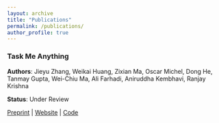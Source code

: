 ```yaml
---
layout: archive
title: "Publications"
permalink: /publications/
author_profile: true
---
```



### Task Me Anything

**Authors**: Jieyu Zhang, Weikai Huang, Zixian Ma, Oscar Michel, Dong He, Tanmay Gupta, Wei-Chiu Ma, Ali Farhadi, Aniruddha Kembhavi, Ranjay Krishna

**Status**: Under Review

[Preprint](#) | [Website](#) | [Code](#)
